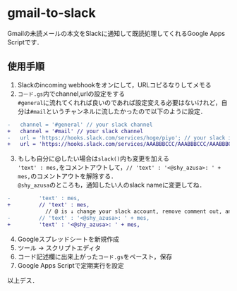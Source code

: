# gmail-to-slack

Gmailの未読メールの本文をSlackに通知して既読処理してくれるGoogle Apps Scriptです．  

## 使用手順

1. Slackのincoming webhookをオンにして，URLコピるなりしてメモる
2. `コード.gs`内でchannel,urlの設定をする  
  `#general`に流れてくれれば良いのであれば設定変える必要はないけれど，自分は`#mail`というチャンネルに流したかったので以下のように設定．

  ```diff
-   channel = '#general' // your slack channel
+   channel = '#mail' // your slack channel
-   url = 'https://hooks.slack.com/services/hoge/piyo'; // your slack incoming webhook url
+   url = 'https://hooks.slack.com/services/AAABBBCCC/AAABBBCCC/AAABBBCCCDDDEEEFFFGGGHHH'; // your slack incoming webhook url
```

3. もしも自分に@したい場合は`slack()`内も変更を加える  
  `'text' : mes,`をコメントアウトして，`// 'text' : '<@shy_azusa>: ' + mes,`のコメントアウトを解除する．  
  `@shy_azusa`のところも，通知したい人のslack nameに変更してね．

  ```diff
-         'text' : mes,
+         // 'text' : mes,
              // @ is ↓ change your slack account, remove comment out, and ↑ comment out
-         // 'text' : '<@shy_azusa>: ' + mes,
+         'text' : '<@shy_azusa>: ' + mes,
```

4. Googleスプレッドシートを新規作成
5. ツール → スクリプトエディタ
6. コード記述欄に出来上がった`コード.gs`をペースト，保存
7. Google Apps Scriptで定期実行を設定

以上デス．

